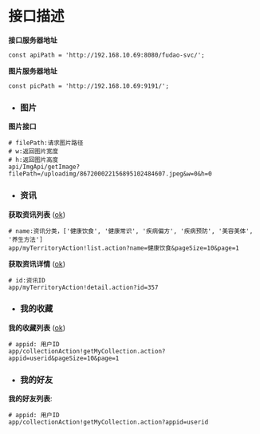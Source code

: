 # 接口描述


**接口服务器地址**
  ```
  const apiPath = 'http://192.168.10.69:8080/fudao-svc/';
  ```

**图片服务器地址**
  ```
  const picPath = 'http://192.168.10.69:9191/';
  ```


- ### 图片

**图片接口**
  ```
  # filePath:请求图片路径
  # w:返回图片宽度
  # h:返回图片高度
  api/ImgApi/getImage?filePath=/uploadimg/867200022156895102484607.jpeg&w=0&h=0
  ```

- ### 资讯

**获取资讯列表** ([ok](#ok))

  ```
  # name:资讯分类，['健康饮食', '健康常识', '疾病偏方', '疾病预防', '美容美体', '养生方法']
  app/myTerritoryAction!list.action?name=健康饮食&pageSize=10&page=1
  ```

**获取资讯详情** ([ok](#ok))

  ```
  # id:资讯ID
  app/myTerritoryAction!detail.action?id=357
  ```

- ### 我的收藏

**我的收藏列表** ([ok](#ok))

  ```
  # appid: 用户ID
  app/collectionAction!getMyCollection.action?appid=userid&pageSize=10&page=1
  ```

- ### 我的好友

**我的好友列表**:

  ```
  # appid: 用户ID
  app/collectionAction!getMyCollection.action?appid=userid
  ```